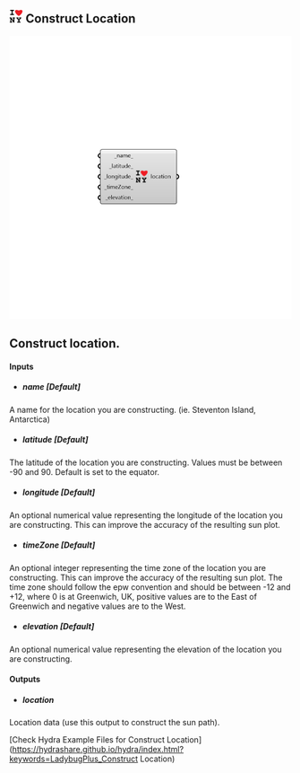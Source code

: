 ## ![](../../images/icons/Construct_Location.png) Construct Location

![](../../images/components/Construct_Location.png)

Construct location.
 -

#### Inputs
* ##### name [Default]
A name for the location you are constructing. (ie. Steventon Island, Antarctica)
* ##### latitude [Default]
The latitude of the location you are constructing. Values must be between -90 and 90. Default is set to the equator.
* ##### longitude [Default]
An optional numerical value representing the longitude of the location you are constructing. This can improve the accuracy of the resulting sun plot.
* ##### timeZone [Default]
An optional integer representing the time zone of the location you are constructing. This can improve the accuracy of the resulting sun plot.  The time zone should follow the epw convention and should be between -12 and +12, where 0 is at Greenwich, UK, positive values are to the East of Greenwich and negative values are to the West.
* ##### elevation [Default]
An optional numerical value representing the elevation of the location you are constructing.

#### Outputs
* ##### location
Location data (use this output to construct the sun path).


[Check Hydra Example Files for Construct Location](https://hydrashare.github.io/hydra/index.html?keywords=LadybugPlus_Construct Location)